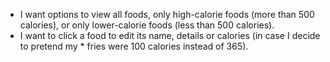<!-- * I want to log a food I have eaten by submitting a form with food name, calories and details.
* I want to view a list of foods I have logged. -->
* I want options to view all foods, only high-calorie foods (more than 500 calories), or only lower-calorie foods (less than 500 calories).
* I want to click a food to edit its name, details or calories (in case I decide to pretend my * fries were 100 calories instead of 365).
